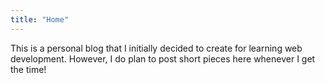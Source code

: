 ```yaml
---
title: "Home"
---
```

This is a personal blog that I initially decided to create for learning web development. However, I do plan to post short pieces here whenever I get the time!

